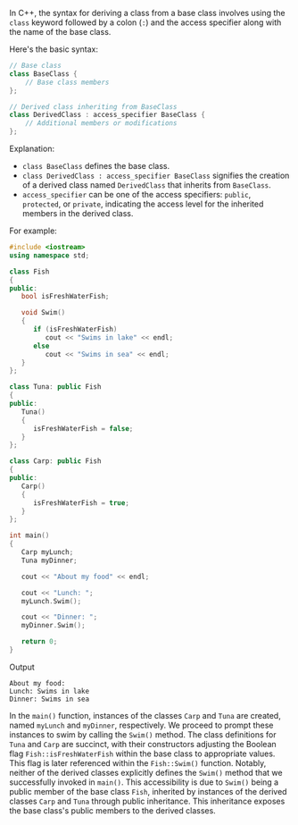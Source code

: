 [//]: # (### C++ Syntax of Derivation)

In C++, the syntax for deriving a class from a base class involves using the `class` keyword followed by a colon (`:`) and the access specifier along with the name of the base class.

Here's the basic syntax:

```cpp
// Base class
class BaseClass {
    // Base class members
};

// Derived class inheriting from BaseClass
class DerivedClass : access_specifier BaseClass {
    // Additional members or modifications
};
```

Explanation:

- `class BaseClass` defines the base class.
- `class DerivedClass : access_specifier BaseClass` signifies the creation of a derived class named `DerivedClass` that inherits from `BaseClass`.
- `access_specifier` can be one of the access specifiers: `public`, `protected`, or `private`, indicating the access level for the inherited members in the derived class.

For example:

```cpp
#include <iostream>
using namespace std; 

class Fish
{
public:
   bool isFreshWaterFish;

   void Swim()
   {
      if (isFreshWaterFish)
         cout << "Swims in lake" << endl;
      else
         cout << "Swims in sea" << endl;
   }
};

class Tuna: public Fish
{
public:
   Tuna()
   {
      isFreshWaterFish = false;
   }
};

class Carp: public Fish
{
public:
   Carp()
   {
      isFreshWaterFish = true;
   }
};

int main()
{
   Carp myLunch;
   Tuna myDinner;

   cout << "About my food" << endl;

   cout << "Lunch: ";
   myLunch.Swim();

   cout << "Dinner: ";
   myDinner.Swim();

   return 0;
}
```

Output

```
About my food: 
Lunch: Swims in lake 
Dinner: Swims in sea
```

In the `main()` function, instances of the classes `Carp` and `Tuna` are created, named `myLunch` and `myDinner`, respectively. We proceed to prompt these instances to swim by calling the `Swim()` method. The class definitions for `Tuna` and `Carp` are succinct, with their constructors adjusting the Boolean flag `Fish::isFreshWaterFish` within the base class to appropriate values. This flag is later referenced within the `Fish::Swim()` function. Notably, neither of the derived classes explicitly defines the `Swim()` method that we successfully invoked in `main()`. This accessibility is due to `Swim()` being a public member of the base class `Fish`, inherited by instances of the derived classes `Carp` and `Tuna` through public inheritance. This inheritance exposes the base class's public members to the derived classes.
